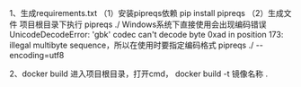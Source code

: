 1、生成requirements.txt
（1）安装pipreqs依赖
  pip install pipreqs
（2）生成文件
  项目根目录下执行
  pipreqs ./
  Windows系统下直接使用会出现编码错误UnicodeDecodeError: 'gbk' codec can't decode byte 0xad in position 173: illegal multibyte sequence，所以在使用时要指定编码格式
  pipreqs ./ --encoding=utf8
  
2、docker build
进入项目根目录，打开cmd，
docker build -t 镜像名称 .
